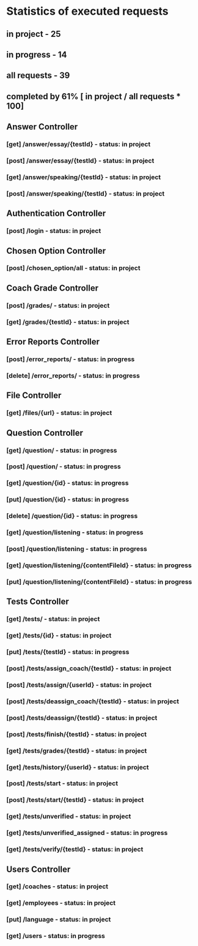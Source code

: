 # Statistics of executed requests
## in project   - 25
## in progress  - 14
## all requests - 39

## completed by 61% [ in project / all requests * 100]


## Answer Controller 
### [get] /answer/essay/{testId}     - status: in project
### [post] /answer/essay/{testId}    - status: in project

### [get] /answer/speaking/{testId}  - status: in project
### [post] /answer/speaking/{testId} - status: in project

## Authentication Controller
### [post] /login - status: in project

## Chosen Option Controller
### [post] /chosen_option/all - status: in project

## Coach Grade Controller
### [post] /grades/        - status: in project
### [get] /grades/{testId} - status: in project

## Error Reports Controller
### [post] /error_reports/   - status: in progress
### [delete] /error_reports/ - status: in progress

## File Controller
### [get] /files/{url} - status: in project

## Question Controller
### [get]  /question/          - status: in progress
### [post] /question/          - status: in progress
### [get]  /question/{id}      - status: in progress
### [put]  /question/{id}      - status: in progress
### [delete]  /question/{id}   - status: in progress

### [get] /question/listening  - status: in progress
### [post] /question/listening - status: in progress

### [get] /question/listening/{contentFileId} - status: in progress
### [put] /question/listening/{contentFileId} - status: in progress

## Tests Controller
### [get] /tests/         - status: in project
### [get] /tests/{id}     - status: in project
### [put] /tests/{testId} - status: in progress

### [post] /tests/assign_coach/{testId}   - status: in project
### [post] /tests/assign/{userId}         - status: in project
### [post] /tests/deassign_coach/{testId} - status: in project
### [post] /tests/deassign/{testId}       - status: in project

### [post] /tests/finish/{testId}  - status: in project
### [get]  /tests/grades/{testId}  - status: in project
### [get]  /tests/history/{userId} - status: in project

### [post] /tests/start          - status: in project
### [post] /tests/start/{testId} - status: in project

### [get] /tests/unverified          - status: in project
### [get] /tests/unverified_assigned - status: in progress
### [get] /tests/verify/{testId}     - status: in project

## Users Controller
### [get] /coaches   - status: in project
### [get] /employees - status: in project 
### [put] /language  - status: in project
### [get] /users     - status: in progress



